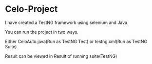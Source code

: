 # Celo-Project
I have created a TestNG framework using selenium and Java.

You can run the project in two ways.

Either CeloAuto.java(Run as TestNG Test) or testng.xml(Run as TestNG Suite)

Result can be viewed in Result of running suite(TestNG)
